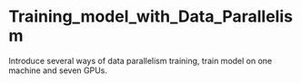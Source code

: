 # Training_model_with_Data_Parallelism
Introduce several ways of data parallelism training, train model on one machine and seven GPUs.
